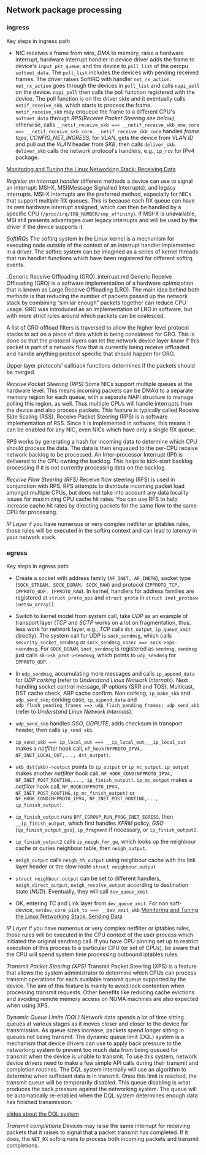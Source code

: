 ## Network package processing
### ingress
Key steps in ingress path
  - NIC receives a frame from wire, _DMA_ to memory, raise a hardware interrupt, hardware interrupt handler in device driver adds the frame to device's `input_pkt_queue`, and the device to `poll_list` of the percpu `softnet_data`. The `poll_list` includes the devices with pending received frames. The driver raises SoftIRQ with handler `net_rx_action`. `net_rx_action` goes through the devices in `poll_list` and calls `napi_poll` on the device. `napi_poll` then calls the poll function registered with the device. The poll function is on the driver side and it eventually calls `netif_receive_skb`, which starts to process the frame. `netif_receive_skb` may enqueue the frame to a different CPU's `softnet_data` through _RPS(Receive Packet Steering see below)_, otherwise, calls `__netif_receive_skb ==> __netif_receive_skb_one_core ==> __netif_receive_skb_core`. `__netif_receive_skb_core` handles _frame taps_, _CONFIG_NET_INGRESS_, for _VLAN_, gets the device from _VLAN ID_ and pull out the _VLAN_ header from _SKB_, then calls `deliver_skb`. `deliver_skb` calls the network protocol's handlers, e.g., `ip_rcv` for IPv4 package.

[Monitoring and Tuning the Linux Networking Stack: Receiving Data](https://blog.packagecloud.io/eng/2016/06/22/monitoring-tuning-linux-networking-stack-receiving-data/)

_Register an interrupt handler_
different methods a device can use to signal an interrupt: MSI-X, MSI(Message Signalled Interrupts), and legacy interrupts. MSI-X interrupts are the preferred method, especially for NICs that support multiple RX queues. This is because each RX queue can have its own hardware interrupt assigned, which can then be handled by a specific CPU (`/proc/irq/IRQ_NUMBER/smp_affinity`). If MSI-X is unavailable, MSI still presents advantages over legacy interrupts and will be used by the driver if the device supports it.

_SoftIRQs_
The softirq system in the Linux kernel is a mechanism for executing code outside of the context of an interrupt handler implemented in a driver.
The softirq system can be imagined as a series of kernel threads that run handler functions which have been registered for different softirq events.

_Generic Receive Offloading (GRO)_interrupt.md
Generic Receive Offloading (GRO) is a software implementation of a hardware optimization that is known as Large Receive Offloading (LRO). The main idea behind both methods is that reducing the number of packets passed up the network stack by combining “similar enough” packets together can reduce CPU usage. GRO was introduced as an implementation of LRO in software, but with more strict rules around which packets can be coalesced.

A list of GRO offload filters is traversed to allow the higher level protocol stacks to act on a piece of data which is being considered for GRO. This is done so that the protocol layers can let the network device layer know if this packet is part of a network flow that is currently being receive offloaded and handle anything protocol specific that should happen for GRO.

Upper layer protocols' callback functions determines if the packets should be merged.

_Receive Packet Steering (RPS)_
Some NICs support multiple queues at the hardware level. This means incoming packets can be DMA’d to a separate memory region for each queue, with a separate NAPI structure to manage polling this region, as well. Thus multiple CPUs will handle interrupts from the device and also process packets.
This feature is typically called Receive Side Scaling (RSS). Receive Packet Steering (RPS) is a software implementation of RSS. Since it is implemented in software, this means it can be enabled for any NIC, even NICs which have only a single RX queue.

RPS works by generating a hash for incoming data to determine which CPU should process the data. The data is then enqueued to the per-CPU receive network backlog to be processed. An Inter-processor Interrupt (IPI) is delivered to the CPU owning the backlog. This helps to kick-start backlog processing if it is not currently processing data on the backlog.

_Receive Flow Steering (RFS)_
Receive flow steering (RFS) is used in conjunction with RPS. RPS attempts to distribute incoming packet load amongst multiple CPUs, but does not take into account any data locality issues for maximizing CPU cache hit rates. You can use RFS to help increase cache hit rates by directing packets for the same flow to the same CPU for processing.


_IP Layer_
if you have numerous or very complex netfilter or iptables rules, those rules will be executed in the softirq context and can lead to latency in your network stack.



### egress
Key steps in egress path
  - Create a socket with address family (`AF_INET, AF_INET6`), socket type (`SOCK_STREAM, SOCK_DGRAM, SOCK_RAW`) and protocol (`IPPROTO_TCP, IPPROTO_UDP, IPPROTO_RAW`). In kernel, handlers for address families are registered at `struct proto_ops` and `struct proto` in `struct inet_protosw inetsw_array[]`.
  - Switch to kernel model from system call, take _UDP_ as an example of transport layer (_TCP_ and _SCTP_ works on a lot on fragmentation, thus, less work for network layer, e.g., _TCP_ calls `dst_output`, `ip_queue_xmit` directly). The system call for UDP is `sock_sendmsg`, which calls `security_socket_sendmsg` or `sock_sendmsg_nosec ==> sock->ops->sendmsg`. For `SOCK_DGRAM`, `inet_sendmsg` is registered as `sendmsg`. `sendmsg` just calls `sk->sk_prot->sendmsg`, which points to `udp_sendmsg` for `IPPROTO_UDP`.
  - In `udp_sendmsg`, accumulating more messages and calls `ip_append_data` for _UDP corking_ (refer to _Understand Linux Network Internals_). Next handling socket control message, IP options (SRR and TOS), Multicast, DST cache check, ARP cache confirm. Non corking, `ip_make_skb` and `udp_send_skb`; corking case, `ip_append_data` and `udp_flush_pending_frames ==> udp_flush_pending_frames; udp_send_skb` (refer to _Understand Linux Network Internals_).
  - `udp_send_skb` handles _GSO_, _UDPLITE_, adds checksum in transport header, then calls `ip_send_skb`.
  - `ip_send_skb ==> ip_local_out ==> __ip_local_out`,  `__ip_local_out` makes a _netfilter_ hook call, `nf_hook(NFPROTO_IPV4, NF_INET_LOCAL_OUT,..., dst_output)`.
  - `skb_dst(skb)->output` points to `ip_output` or `ip_mc_output`. `ip_output` makes another _netfilter_ hook call, `NF_HOOK_COND(NFPROTO_IPV4, NF_INET_POST_ROUTING,..., ip_finish_output)`. `ip_mc_output` makes a _netfilter_ hook call, `NF_HOOK(NFPROTO_IPV4, NF_INET_POST_ROUTING,ip_mc_finish_output)` or `NF_HOOK_COND(NFPROTO_IPV4, NF_INET_POST_ROUTING,..., ip_finish_output)`.
  - `ip_finish_output` runs `BPF_CGROUP_RUN_PROG_INET_EGRESS`, then `__ip_finish_output`, which first handles _XFRM_ policy, _GSO_ (`ip_finish_output_gso`), `ip_fragment` if necessary, or `ip_finish_output2`.
  - `ip_finish_output2` calls `ip_neigh_for_gw`, which looks up the neighbour cache or quries neighbour table, then `neigh_output`.
  - `neigh_output` calls `neigh_hh_output` using neighbour cache with the link layer header or the slow route `struct neighbour.output`
  - `struct neighbour.output` can be set to different handlers, `neigh_direct_output`, `neigh_resolve_output` according to destination state (_NUD_). Eventually, they will call `dev_queue_xmit`

  - OK, entering _TC_ and Link layer from `dev_queue_xmit`. For non soft-device, `netdev_core_pick_tx ==> __dev_xmit_skb`
[Monitoring and Tuning the Linux Networking Stack: Sending Data](https://blog.packagecloud.io/eng/2017/02/06/monitoring-tuning-linux-networking-stack-sending-data/)

_IP Layer_
If you have numerous or very complex netfilter or iptables rules, those rules will be executed in the CPU context of the user process which initiated the original sendmsg call. If you have CPU pinning set up to restrict execution of this process to a particular CPU (or set of CPUs), be aware that the CPU will spend system time processing outbound iptables rules.

_Transmit Packet Steering (XPS)_
Transmit Packet Steering (XPS) is a feature that allows the system administrator to determine which CPUs can process transmit operations for each available transmit queue supported by the device. The aim of this feature is mainly to avoid lock contention when processing transmit requests. Other benefits like reducing cache evictions and avoiding remote memory access on NUMA machines are also expected when using XPS.

_Dynamic Queue Limits (DQL)_
Network data spends a lot of time sitting queues at various stages as it moves closer and closer to the device for transmission. As queue sizes increase, packets spend longer sitting in queues not being transmit.
The dynamic queue limit (DQL) system is a mechanism that device drivers can use to apply back pressure to the networking system to prevent too much data from being queued for transmit when the device is unable to transmit.
To use this system, network device drivers need to make a few simple API calls during their transmit and completion routines. The DQL system internally will use an algorithm to determine when sufficient data is in transmit. Once this limit is reached, the transmit queue will be temporarily disabled. This queue disabling is what produces the back pressure against the networking system. The queue will be automatically re-enabled when the DQL system determines enough data has finished transmission.

[slides about the DQL system](https://blog.linuxplumbersconf.org/2012/wp-content/uploads/2012/08/bql_slide.pdf)

_Transmit completions_
Devices may raise the same interrupt for receiving packets that it raises to signal that a packet transmit has completed. If it does, the `NET_RX` softirq runs to process both incoming packets and transmit completions.
